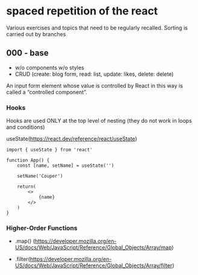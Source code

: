 # spaced repetition of the react

Various exercises and topics that need to be regularly recalled.
Sorting is carried out by branches

## 000 - base
- w/o components w/o styles
- CRUD (create: blog form, read: list, update: likes, delete: delete)

An input form element whose value is controlled by React in this way is called a “controlled component”.

### Hooks

Hooks are used ONLY at the top level of nesting (they do not work in loops and conditions)
    
useState(https://react.dev/reference/react/useState)

    import { useState } from 'react'

    function App() {
        const [name, setName] = useState('')

        setName('Couper') 

        return(
            <>
                {name}
            </>
        )    
    }

### Higher-Order Functions
- .map() (https://developer.mozilla.org/en-US/docs/Web/JavaScript/Reference/Global_Objects/Array/map)

- .filter(https://developer.mozilla.org/en-US/docs/Web/JavaScript/Reference/Global_Objects/Array/filter)